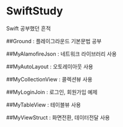 # SwiftStudy
Swift 공부했던 흔적

##Ground              : 플레이그라운드 기본문법 공부

##MyAlamofireJson	    : 네트워크 라이브러리 사용

##MyAutoLayout	      : 오토레이아웃 사용

##MyCollectionView	  : 콜렉션뷰 사용

##MyLoginJoin	        : 로그인, 회원가입 예제

##MyTableView	        : 테이블뷰 사용

##MyViewStruct        : 화면전환, 데이터전달 사용
